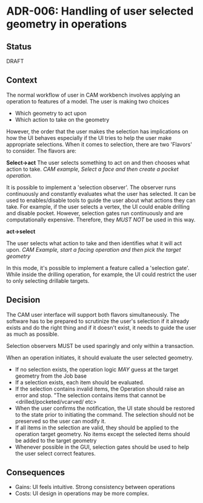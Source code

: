 
# ADR-006: Handling of user selected geometry in operations

## Status
DRAFT

## Context
The normal workflow of user in CAM workbench involves applying an operation to features of a model. The user is making two choices
- Which geometry to act upon
- Which action to take on the geometry

However, the order that the user makes the selection has implications on how the UI behaves especially if the UI tries to help the user make appropriate selections.
When it comes to selection, there are two 'Flavors' to consider. The flavors are:

**Select->act**
The user selects something to act on and then chooses what action to take.
_CAM example, Select a face and then create a pocket operation._

It is possible to implement a 'selection observer'. The observer runs continuously and constantly evaluates what the user has selected. It can be used to enables/disable tools to guide the user about what actions they can take. For example, if the user selects a vertex, the UI could enable drilling and disable pocket. However, selection gates run continuously and are computationally expensive. Therefore, they _MUST NOT_ be used in this way.

**act->select**

The user selects what action to take and then identifies what it will act upon.
_CAM Example, start a facing operation and then pick the target geometry_

In this mode, it's possible to implement a feature called a 'selection gate'. While inside the drilling operation, for example, the UI could restrict the user to only selecting drillable targets.



## Decision
The CAM user interface will support both flavors simultaneously. The software has to be prepared to scrutinize the user's selection if it already exists and do the right thing and if it doesn't exist, it needs to guide the user as much as possible.

Selection observers MUST be used sparingly and only within a transaction.

When an operation initiates, it should evaluate the user selected geometry.

- If no selection exists, the operation logic _MAY_ guess at the target
  geometry from the Job base
- If a selection exists, each item should be evaluated.
- If the selection contains invalid items, the Operation should raise an error
  and stop.  "The selection contains items that cannot be <drilled/pocketed/vcarved/ etc>
- When the user confirms the notification, the UI state should be restored to
  the state prior to initiating the command.  The selection should not be preserved so the user can modify it.
- If all items in the selection are valid, they should be applied to the
  operation target geometry. No items except the selected items should be added to the target geometry
- Whenever possible in the GUI, selection gates should be used to help the user
  select correct features.

## Consequences
- Gains: UI feels intuitive.  Strong consistency between operations
- Costs: UI design in operations may be more complex.
